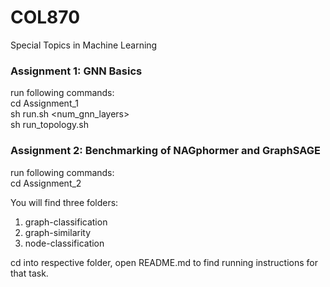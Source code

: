 # COL870
Special Topics in Machine Learning

### Assignment 1: GNN Basics
run following commands: \
cd Assignment_1 \
sh run.sh <dataset-name> <num_gnn_layers> \
sh run_topology.sh 

### Assignment 2: Benchmarking of NAGphormer and GraphSAGE
run following commands: \
cd Assignment_2 

You will find three folders: 
1. graph-classification 
2. graph-similarity 
3. node-classification 

cd into respective folder, open README.md to find running instructions for that task.